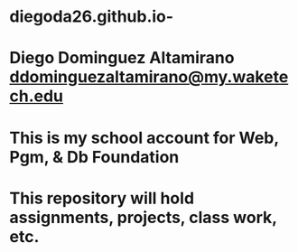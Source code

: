 # diegoda26.github.io-
# Diego Dominguez Altamirano ddominguezaltamirano@my.waketech.edu
# This is my school account for Web, Pgm, & Db Foundation
# This repository will hold assignments, projects, class work, etc.
